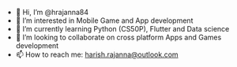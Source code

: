 - 👋 Hi, I’m @hrajanna84
- 👀 I’m interested in Mobile Game and App development
- 🌱 I’m currently learning Python (CS50P), Flutter and Data science
- 💞️ I’m looking to collaborate on cross platform Apps and Games development
- 📫 How to reach me: harish.rajanna@outlook.com

<!---
hrajanna84/hrajanna84 is a ✨ special ✨ repository because its `README.md` (this file) appears on your GitHub profile.
You can click the Preview link to take a look at your changes.
--->
